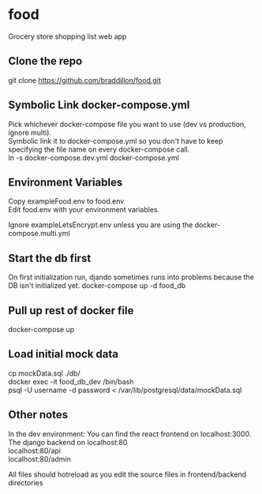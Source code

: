 # food
Grocery store shopping list web app

## Clone the repo
git clone https://github.com/braddillon/food.git

## Symbolic Link docker-compose.yml
Pick whichever docker-compose file you want to use (dev vs production,  ignore multi).  
Symbolic link it to docker-compose.yml so you don't have to keep specifying the file name on every docker-compose call.  
ln -s docker-compose.dev.yml docker-compose.yml  

## Environment Variables
Copy exampleFood.env to food.env  
Edit food.env with your environment variables.  

Ignore exampleLetsEncrypt.env unless you are using the docker-compose.multi.yml  

## Start the db first
On first initialization run, djando sometimes runs into problems because the DB isn't initialized yet.
docker-compose up -d food_db

## Pull up rest of docker file
docker-compose up

## Load initial mock data
cp mockData.sql ./db/  
docker exec -it food_db_dev /bin/bash  
psql -U username -d password < /var/lib/postgresql/data/mockData.sql  

## Other notes
In the dev environment:
  You can find the react frontend on localhost:3000.  
  The django backend on localhost:80  
  localhost:80/api  
  localhost:80/admin   

  All files should hotreload as you edit the source files in frontend/backend directories